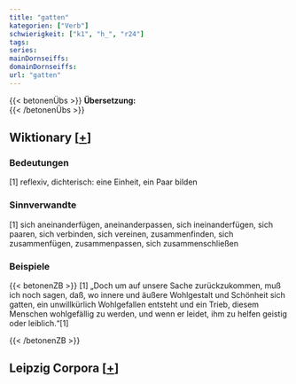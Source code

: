 ```yaml
---
title: "gatten"
kategorien: ["Verb"]
schwierigkeit: ["k1", "h_", "r24"]
tags:
series:
mainDornseiffs:
domainDornseiffs:
url: "gatten"
---
```


{{< betonenÜbs >}}
**Übersetzung:**  
{{< /betonenÜbs >}}

## Wiktionary [[+](https://de.wiktionary.org/wiki/gatten)]

### Bedeutungen
[1] reflexiv, dichterisch: eine Einheit, ein Paar bilden  

### Sinnverwandte
[1] sich aneinanderfügen, aneinanderpassen, sich ineinanderfügen, sich paaren, sich verbinden, sich vereinen, zusammenfinden, sich zusammenfügen, zusammenpassen, sich zusammenschließen  

### Beispiele
{{< betonenZB >}}
[1] „Doch um auf unsere Sache zurückzukommen, muß ich noch sagen, daß, wo innere und äußere Wohlgestalt und Schönheit sich gatten, ein unwillkürlich Wohlgefallen entsteht und ein Trieb, diesem Menschen wohlgefällig zu werden, und wenn er leidet, ihm zu helfen geistig oder leiblich.“[1]  

{{< /betonenZB >}}

## Leipzig Corpora [[+](https://corpora.uni-leipzig.de/en/res?word=gatten&corpusId=deu_newscrawl-public_2018)]

